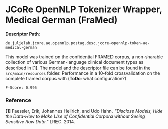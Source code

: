 # JCoRe OpenNLP Tokenizer Wrapper, Medical German (FraMed)  

**Descriptor Path**:
```
de.julielab.jcore.ae.opennlp.postag.desc.jcore-opennlp-token-ae-medical-german
```

This model was trained on the confidential FRAMED corpus, a non-sharable collection of various German-language clinical
document types as described in [1].
The model and the descriptor file can be found in the `src/main/resources` folder.
Performance in a 10-fold crossvalidation on the complete framed corpus with (**ToDo**: what configuration?)
```
F-Score: 0.995
```
### Reference
**[1]** Faessler, Erik, Johannes Hellrich, and Udo Hahn. *"Disclose Models, Hide the Data-How to Make Use of Confidential Corpora without Seeing Sensitive Raw Data."* LREC. 2014.

